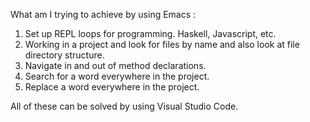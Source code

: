 What am I trying to achieve by using Emacs :

1. Set up REPL loops for programming. Haskell, Javascript, etc.
2. Working in a project and look for files by name and also look at file directory structure.
3. Navigate in and out of method declarations.
4. Search for a word everywhere in the project.
5. Replace a word everywhere in the project.

All of these can be solved by using Visual Studio Code.

